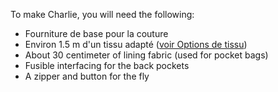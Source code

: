 To make Charlie, you will need the following:

 - Fourniture de base pour la couture
 - Environ 1.5 m d'un tissu adapté ([voir Options de tissu](/docs/patterns/charlie/fabric))
 - About 30 centimeter of lining fabric (used for pocket bags)
 - Fusible interfacing for the back pockets
 - A zipper and button for the fly

